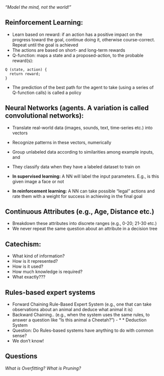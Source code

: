 _“Model the mind, not the world!”_

## Reinforcement Learning:
* Learn based on reward: if an action has a positive impact on the progress toward the goal, continue doing it, otherwise course-correct. Repeat until the goal is achieved
* The actions are based on short- and long-term rewards
* Q-function: maps a state and a proposed-action, to the probable reward(s):
```
Q (state, action) {
  return reward;
}
```
* The prediction of the best path for the agent to take (using a series of Q-function calls) is called a policy

## Neural Networks (agents. A variation is called convolutional networks):
* Translate real-world data (images, sounds, text, time-series etc.) into vectors
* Recognize patterns in these vectors, numerically
* Group unlabeled data according to similarities among example inputs, and
* They classify data when they have a labeled dataset to train on

* **In supervised learning:** A NN will label the input parameters. E.g., is this given image a face or not
* **In reinforcement learning:** A NN can take possible “legal” actions and rate them with a weight for success in achieving in the final goal

## Continuous Attributes (e.g., Age, Distance etc.)
* Breakdown these attributes into discrete ranges (e.g., 0-20; 21-30 etc.)
* We never repeat the same question about an attribute in a decision tree

## Catechism:
* What kind of information?
* How is it represented?
* How is it used?
* How much knowledge is required?
* What exactly???

## Rules-based expert systems
* Forward Chaining Rule-Based Expert System (e.g., one that can take observations about an animal and deduce what animal it is)
* Backward Chaining.. (e.g., when the system uses the same rules, to answer a question like “Is this animal a Cheetah?”) - * * Deduction System
* Question: Do Rules-based systems have anything to do with common sense?
* We don’t know!

## Questions
_What is Overfitting?_
_What is Pruning?_
